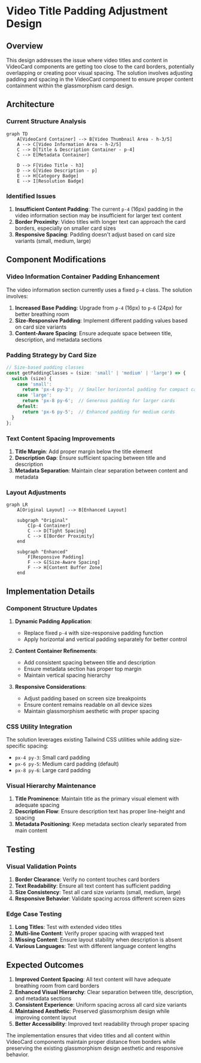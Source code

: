 # Video Title Padding Adjustment Design

## Overview

This design addresses the issue where video titles and content in VideoCard components are getting too close to the card borders, potentially overlapping or creating poor visual spacing. The solution involves adjusting padding and spacing in the VideoCard component to ensure proper content containment within the glassmorphism card design.

## Architecture

### Current Structure Analysis

```mermaid
graph TD
    A[VideoCard Container] --> B[Video Thumbnail Area - h-3/5]
    A --> C[Video Information Area - h-2/5]
    C --> D[Title & Description Container - p-4]
    C --> E[Metadata Container]
    
    D --> F[Video Title - h3]
    D --> G[Video Description - p]
    E --> H[Category Badge]
    E --> I[Resolution Badge]
```

### Identified Issues

1. **Insufficient Content Padding**: The current `p-4` (16px) padding in the video information section may be insufficient for larger text content
2. **Border Proximity**: Video titles with longer text can approach the card borders, especially on smaller card sizes
3. **Responsive Spacing**: Padding doesn't adjust based on card size variants (small, medium, large)

## Component Modifications

### Video Information Container Padding Enhancement

The video information section currently uses a fixed `p-4` class. The solution involves:

1. **Increased Base Padding**: Upgrade from `p-4` (16px) to `p-6` (24px) for better breathing room
2. **Size-Responsive Padding**: Implement different padding values based on card size variants
3. **Content-Aware Spacing**: Ensure adequate space between title, description, and metadata sections

### Padding Strategy by Card Size

```typescript
// Size-based padding classes
const getPaddingClasses = (size: 'small' | 'medium' | 'large') => {
  switch (size) {
    case 'small':
      return 'px-4 py-3';  // Smaller horizontal padding for compact cards
    case 'large':
      return 'px-8 py-6';  // Generous padding for larger cards
    default:
      return 'px-6 py-5';  // Enhanced padding for medium cards
  }
};
```

### Text Content Spacing Improvements

1. **Title Margin**: Add proper margin below the title element
2. **Description Gap**: Ensure sufficient spacing between title and description
3. **Metadata Separation**: Maintain clear separation between content and metadata

### Layout Adjustments

```mermaid
graph LR
    A[Original Layout] --> B[Enhanced Layout]
    
    subgraph "Original"
        C[p-4 Container]
        C --> D[Tight Spacing]
        C --> E[Border Proximity]
    end
    
    subgraph "Enhanced"
        F[Responsive Padding]
        F --> G[Size-Aware Spacing]
        F --> H[Content Buffer Zone]
    end
```

## Implementation Details

### Component Structure Updates

1. **Dynamic Padding Application**:
   - Replace fixed `p-4` with size-responsive padding function
   - Apply horizontal and vertical padding separately for better control

2. **Content Container Refinements**:
   - Add consistent spacing between title and description
   - Ensure metadata section has proper top margin
   - Maintain vertical spacing hierarchy

3. **Responsive Considerations**:
   - Adjust padding based on screen size breakpoints
   - Ensure content remains readable on all device sizes
   - Maintain glassmorphism aesthetic with proper spacing

### CSS Utility Integration

The solution leverages existing Tailwind CSS utilities while adding size-specific spacing:

- `px-4 py-3`: Small card padding
- `px-6 py-5`: Medium card padding (default)
- `px-8 py-6`: Large card padding

### Visual Hierarchy Maintenance

1. **Title Prominence**: Maintain title as the primary visual element with adequate spacing
2. **Description Flow**: Ensure description text has proper line-height and spacing
3. **Metadata Positioning**: Keep metadata section clearly separated from main content

## Testing

### Visual Validation Points

1. **Border Clearance**: Verify no content touches card borders
2. **Text Readability**: Ensure all text content has sufficient padding
3. **Size Consistency**: Test all card size variants (small, medium, large)
4. **Responsive Behavior**: Validate spacing across different screen sizes

### Edge Case Testing

1. **Long Titles**: Test with extended video titles
2. **Multi-line Content**: Verify proper spacing with wrapped text
3. **Missing Content**: Ensure layout stability when description is absent
4. **Various Languages**: Test with different language content lengths

## Expected Outcomes

1. **Improved Content Spacing**: All text content will have adequate breathing room from card borders
2. **Enhanced Visual Hierarchy**: Clear separation between title, description, and metadata sections
3. **Consistent Experience**: Uniform spacing across all card size variants
4. **Maintained Aesthetic**: Preserved glassmorphism design while improving content layout
5. **Better Accessibility**: Improved text readability through proper spacing

The implementation ensures that video titles and all content within VideoCard components maintain proper distance from borders while preserving the existing glassmorphism design aesthetic and responsive behavior.